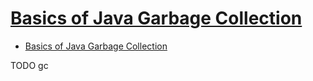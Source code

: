 # [Basics of Java Garbage Collection](https://codeahoy.com/2017/08/06/basics-of-java-garbage-collection/)

- [Basics of Java Garbage Collection](#basics-of-java-garbage-collection)














TODO gc

